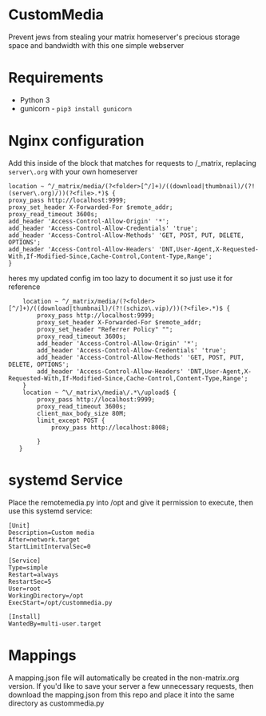 # CustomMedia

Prevent jews from stealing your matrix homeserver's precious storage space and bandwidth with this one simple webserver

# Requirements
- Python 3
- gunicorn - `pip3 install gunicorn`

# Nginx configuration
Add this inside of the block that matches for requests to /_matrix, replacing `server\.org` with your own homeserver
```
location ~ ^/_matrix/media/(?<folder>[^/]+)/((download|thumbnail)/(?!(server\.org)/))(?<file>.*)$ {
proxy_pass http://localhost:9999;
proxy_set_header X-Forwarded-For $remote_addr;
proxy_read_timeout 3600s;
add_header 'Access-Control-Allow-Origin' '*';
add_header 'Access-Control-Allow-Credentials' 'true';
add_header 'Access-Control-Allow-Methods' 'GET, POST, PUT, DELETE, OPTIONS';
add_header 'Access-Control-Allow-Headers' 'DNT,User-Agent,X-Requested-With,If-Modified-Since,Cache-Control,Content-Type,Range';
}
``` 
heres my updated config im too lazy to document it so just use it for reference 
```
    location ~ ^/_matrix/media/(?<folder>[^/]+)/((download|thumbnail)/(?!(schizo\.vip)/))(?<file>.*)$ {
        proxy_pass http://localhost:9999;
        proxy_set_header X-Forwarded-For $remote_addr;
        proxy_set_header "Referrer Policy" "";
        proxy_read_timeout 3600s;
        add_header 'Access-Control-Allow-Origin' '*';
        add_header 'Access-Control-Allow-Credentials' 'true';
        add_header 'Access-Control-Allow-Methods' 'GET, POST, PUT, DELETE, OPTIONS';
        add_header 'Access-Control-Allow-Headers' 'DNT,User-Agent,X-Requested-With,If-Modified-Since,Cache-Control,Content-Type,Range';
    }
    location ~ ^\/_matrix\/media\/.*\/upload$ {
        proxy_pass http://localhost:9999;
        proxy_read_timeout 3600s;
        client_max_body_size 80M;
        limit_except POST {
            proxy_pass http://localhost:8008;
            
        }
   }
```

# systemd Service
Place the remotemedia.py into /opt and give it permission to execute, then use this systemd service:
```
[Unit]
Description=Custom media
After=network.target
StartLimitIntervalSec=0

[Service]
Type=simple
Restart=always
RestartSec=5
User=root
WorkingDirectory=/opt
ExecStart=/opt/custommedia.py

[Install]
WantedBy=multi-user.target
```

# Mappings
A mapping.json file will automatically be created in the non-matrix.org version. If you'd like to save your server a few unnecessary requests, then download the mapping.json from this repo and place it into the same directory as custommedia.py